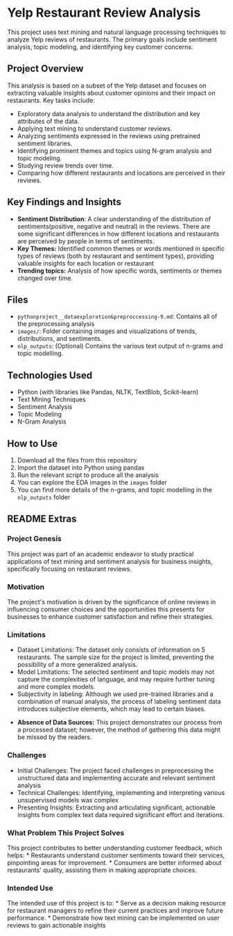 # Yelp Restaurant Review Analysis

This project uses text mining and natural language processing techniques to analyze Yelp reviews of restaurants. The primary goals include sentiment analysis, topic modeling, and identifying key customer concerns.

## Project Overview

This analysis is based on a subset of the Yelp dataset and focuses on extracting valuable insights about customer opinions and their impact on restaurants. Key tasks include:
*   Exploratory data analysis to understand the distribution and key attributes of the data.
*   Applying text mining to understand customer reviews.
*   Analyzing sentiments expressed in the reviews using pretrained sentiment libraries.
*   Identifying prominent themes and topics using N-gram analysis and topic modeling.
*   Studying review trends over time.
*   Comparing how different restaurants and locations are perceived in their reviews.

## Key Findings and Insights

*   **Sentiment Distribution**: A clear understanding of the distribution of sentiments(positive, negative and neutral) in the reviews. There are some significant differences in how different locations and restaurants are perceived by people in terms of sentiments.
*  **Key Themes:** Identified common themes or words mentioned in specific types of reviews (both by restaurant and sentiment types), providing valuable insights for each location or restaurant
*  **Trending topics:** Analysis of how specific words, sentiments or themes changed over time.

## Files

*   `pythonproject__dataexploration&preproccessing-9.md`: Contains all of the preprocessing analysis
*   `images/`: Folder containing images and visualizations of trends, distributions, and sentiments.
*  `nlp_outputs`: (Optional) Contains the various text output of n-grams and topic modelling.

## Technologies Used

*   Python (with libraries like Pandas, NLTK, TextBlob, Scikit-learn)
*   Text Mining Techniques
*   Sentiment Analysis
*   Topic Modeling
*   N-Gram Analysis

## How to Use

1. Download all the files from this repository
2.  Import the dataset into Python using pandas
3. Run the relevant script to produce all the analysis
4. You can explore the EDA images in the `images` folder
5. You can find more details of the n-grams, and topic modelling in the `nlp_outputs` folder

## README Extras

### Project Genesis
This project was part of an academic endeavor to study practical applications of text mining and sentiment analysis for business insights, specifically focusing on restaurant reviews.

### Motivation
The project's motivation is driven by the significance of online reviews in influencing consumer choices and the opportunities this presents for businesses to enhance customer satisfaction and refine their strategies.

### Limitations
- Dataset Limitations: The dataset only consists of information on 5 restaurants. The sample size for the project is limited, preventing the possibility of a more generalized analysis.
- Model Limitations: The selected sentiment and topic models may not capture the complexities of language, and may require further tuning and more complex models.
- Subjectivity in labeling: Although we used pre-trained libraries and a combination of manual analysis, the process of labeling sentiment data introduces subjective elements, which may lead to certain biases.
* **Absence of Data Sources:** This project demonstrates our process from a processed dataset; however, the method of gathering this data might be missed by the readers.

### Challenges
* Initial Challenges: The project faced challenges in preprocessing the unstructured data and implementing accurate and relevant sentiment analysis
* Technical Challenges: Identifying, implementing and interpreting various unsupervised models was complex
* Presenting Insights: Extracting and articulating significant, actionable insights from complex text data required significant effort and iterations.

### What Problem This Project Solves
This project contributes to better understanding customer feedback, which helps:
    * Restaurants understand customer sentiments toward their services, pinpointing areas for improvement.
    * Consumers are better informed about restaurants' quality, assisting them in making appropriate choices.

### Intended Use
The intended use of this project is to:
    * Serve as a decision making resource for restaurant managers to refine their current practices and improve future performance.
    * Demonstrate how text mining can be implemented on user reviews to gain actionable insights
